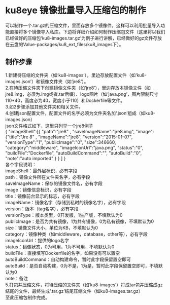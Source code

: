 # ku8eye 镜像批量导入压缩包的制作  
可以制作一个.tar.gz的压缩文件，里面存放多个镜像件，这样可以利用批量导入功能直接将多个镜像导入私库。下边将详细介绍如何制作压缩包文件（这里将以我们已经做好的压缩包‘ku8-images.tar.gz’为例子进行讲解，已经做好的gz文件存放在云盘的Value-packages/ku8_ext_files/ku8_images下）。  
## 制作步骤  
1.新建待压缩的文件夹（如‘ku8-images’），里边存放配置文件（如‘ku8-images.json’）和镜像文件夹（如‘jre8’）。  
2.在待压缩文件夹下创建镜像文件夹（如‘jre8’），里边存放本镜像文件（如jre8.img，必须为.img或者.tar后缀）、logo图片（如‘java.png’，图片限制尺寸110*40，高度必为40，宽度小于110）和Dockerfile等文件。  
3.如2步骤添加其他文件夹和相关文件。  
4.创建json配置文件，配置文件的名字必须为文件夹名加‘.json’组成（如ku8-images.json）  
json文件格式如下，这里只列举一个jre8例子  
{
"imageShell":[{
"path":"jre8" , 
"saveImageName":"jre8.img",
"image":{"title":"Jre 8" , 
"imageName":"jre8", 
"version":"2015-01-07",
"versionType":"1",
"publicImage":"0",
"size":346660,
"category":"middleware",
"imageIconUrl":"java.png", 
"status":"0", 
"buildFile":"Dockerfile",
"autoBuildCommand":"",
"autoBuild":"0",
"note":"auto imported"
}
}
]
}  
各个字段说明：  
imageShell：最外层标识，必有字段  
path：镜像文件所在文件夹名字，必有字段  
saveImageName：保存的镜像文件名，必有字段  
image：镜像信息标识，必有字段  
title：镜像前台显示的标志，必有字段  
imageName：镜像名字（存储到私时的镜像名字），必有字段  
version：版本（tag名字），必有字段  
versionType：版本类型，0开发版，1生产版，不填默认为0  
publicImage：是否为共有镜像，1为共有镜像，0为私有镜像，不填默认为0  
size：镜像文件大小，单位为KB，不填默认为0  
category：镜像种类（如middleware，database，other等），必有字段  
imageIconUrl：提供的logo名字  
status：镜像状态，0为可用，1为不可用，不填默认为0  
buildFile：直接填写Dockerfile的名字，如果没有可以置空  
autoBuildCommand：自动构建命令，暂时此字段保留置空即可  
autoBuild：是否自动构建，0为不是，1为是，暂时此字段保留置空即可，不填默认为0  
note：备注  
5.打包并压缩文件，将待压缩的文件夹（如‘ku8-images’）打成tar包并压缩成gz结尾的文件，最终生成‘.tar.gz’结尾压缩文件（如ku8-images.tar.gz）  
至此压缩包制作完成。
